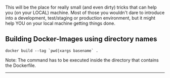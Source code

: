 This will be the place for really small (and even dirty) tricks that can help you (on your LOCAL) machine.
Most of those you wouldn't dare to introduce into a development, test/staging or production environment, but it might help YOU on your local machine getting things done.

## Building Docker-Images using directory names

    docker build --tag `pwd|xargs basename` .

Note: The command has to be executed inside the directory that contains the Dockerfile.

---

